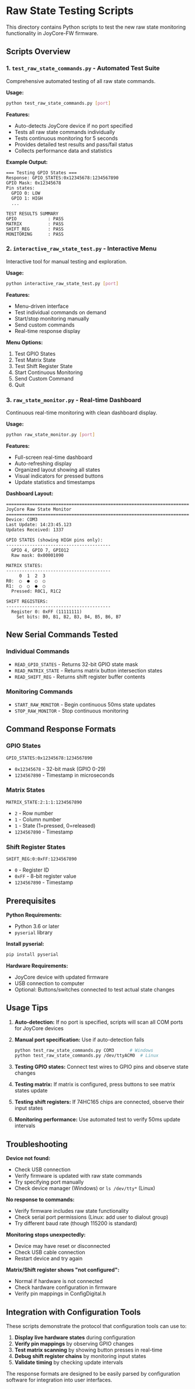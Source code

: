 # Raw State Testing Scripts

This directory contains Python scripts to test the new raw state monitoring functionality in JoyCore-FW firmware.

## Scripts Overview

### 1. `test_raw_state_commands.py` - Automated Test Suite
Comprehensive automated testing of all raw state commands.

**Usage:**
```bash
python test_raw_state_commands.py [port]
```

**Features:**
- Auto-detects JoyCore device if no port specified
- Tests all raw state commands individually
- Tests continuous monitoring for 5 seconds
- Provides detailed test results and pass/fail status
- Collects performance data and statistics

**Example Output:**
```
=== Testing GPIO States ===
Response: GPIO_STATES:0x12345678:1234567890
GPIO Mask: 0x12345678
Pin states:
  GPIO 0: LOW
  GPIO 1: HIGH
  ...

TEST RESULTS SUMMARY
GPIO            : PASS
MATRIX          : PASS
SHIFT_REG       : PASS
MONITORING      : PASS
```

### 2. `interactive_raw_state_test.py` - Interactive Menu
Interactive tool for manual testing and exploration.

**Usage:**
```bash
python interactive_raw_state_test.py [port]
```

**Features:**
- Menu-driven interface
- Test individual commands on demand
- Start/stop monitoring manually
- Send custom commands
- Real-time response display

**Menu Options:**
1. Test GPIO States
2. Test Matrix State  
3. Test Shift Register State
4. Start Continuous Monitoring
5. Send Custom Command
0. Quit

### 3. `raw_state_monitor.py` - Real-time Dashboard
Continuous real-time monitoring with clean dashboard display.

**Usage:**
```bash
python raw_state_monitor.py [port]
```

**Features:**
- Full-screen real-time dashboard
- Auto-refreshing display
- Organized layout showing all states
- Visual indicators for pressed buttons
- Update statistics and timestamps

**Dashboard Layout:**
```
======================================================================
JoyCore Raw State Monitor
======================================================================
Device: COM3
Last Update: 14:23:45.123
Updates Received: 1337

GPIO STATES (showing HIGH pins only):
----------------------------------------
  GPIO 4, GPIO 7, GPIO12
  Raw mask: 0x00001090

MATRIX STATES:
----------------------------------------
     0  1  2  3
R0:  ○  ●  ○  ○
R1:  ○  ○  ●  ○
  Pressed: R0C1, R1C2

SHIFT REGISTERS:
----------------------------------------
  Register 0: 0xFF (11111111)
    Set bits: B0, B1, B2, B3, B4, B5, B6, B7
```

## New Serial Commands Tested

### Individual Commands
- `READ_GPIO_STATES` - Returns 32-bit GPIO state mask
- `READ_MATRIX_STATE` - Returns matrix button intersection states
- `READ_SHIFT_REG` - Returns shift register buffer contents

### Monitoring Commands  
- `START_RAW_MONITOR` - Begin continuous 50ms state updates
- `STOP_RAW_MONITOR` - Stop continuous monitoring

## Command Response Formats

### GPIO States
```
GPIO_STATES:0x12345678:1234567890
```
- `0x12345678` - 32-bit mask (GPIO 0-29)
- `1234567890` - Timestamp in microseconds

### Matrix States
```
MATRIX_STATE:2:1:1:1234567890
```
- `2` - Row number
- `1` - Column number  
- `1` - State (1=pressed, 0=released)
- `1234567890` - Timestamp

### Shift Register States
```
SHIFT_REG:0:0xFF:1234567890
```
- `0` - Register ID
- `0xFF` - 8-bit register value
- `1234567890` - Timestamp

## Prerequisites

**Python Requirements:**
- Python 3.6 or later
- `pyserial` library

**Install pyserial:**
```bash
pip install pyserial
```

**Hardware Requirements:**
- JoyCore device with updated firmware
- USB connection to computer
- Optional: Buttons/switches connected to test actual state changes

## Usage Tips

1. **Auto-detection:** If no port is specified, scripts will scan all COM ports for JoyCore devices

2. **Manual port specification:** Use if auto-detection fails
   ```bash
   python test_raw_state_commands.py COM3      # Windows
   python test_raw_state_commands.py /dev/ttyACM0  # Linux
   ```

3. **Testing GPIO states:** Connect test wires to GPIO pins and observe state changes

4. **Testing matrix:** If matrix is configured, press buttons to see matrix states update

5. **Testing shift registers:** If 74HC165 chips are connected, observe their input states

6. **Monitoring performance:** Use automated test to verify 50ms update intervals

## Troubleshooting

**Device not found:**
- Check USB connection
- Verify firmware is updated with raw state commands
- Try specifying port manually
- Check device manager (Windows) or `ls /dev/tty*` (Linux)

**No response to commands:**
- Verify firmware includes raw state functionality
- Check serial port permissions (Linux: add user to dialout group)
- Try different baud rate (though 115200 is standard)

**Monitoring stops unexpectedly:**
- Device may have reset or disconnected
- Check USB cable connection
- Restart device and try again

**Matrix/Shift register shows "not configured":**
- Normal if hardware is not connected
- Check hardware configuration in firmware
- Verify pin mappings in ConfigDigital.h

## Integration with Configuration Tools

These scripts demonstrate the protocol that configuration tools can use to:

1. **Display live hardware states** during configuration
2. **Verify pin mappings** by observing GPIO changes
3. **Test matrix scanning** by showing button presses in real-time
4. **Debug shift register chains** by monitoring input states
5. **Validate timing** by checking update intervals

The response formats are designed to be easily parsed by configuration software for integration into user interfaces.